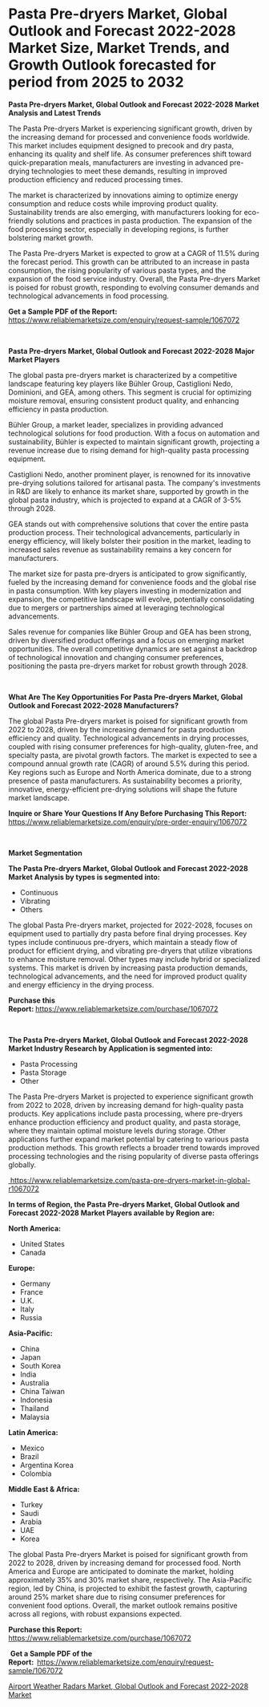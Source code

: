 <p><h1>Pasta Pre-dryers Market, Global Outlook and Forecast 2022-2028 Market Size, Market Trends, and Growth Outlook forecasted for period from 2025 to 2032</h1></p><p><strong>Pasta Pre-dryers Market, Global Outlook and Forecast 2022-2028 Market Analysis and Latest Trends</strong></p>
<p><p>The Pasta Pre-dryers Market is experiencing significant growth, driven by the increasing demand for processed and convenience foods worldwide. This market includes equipment designed to precook and dry pasta, enhancing its quality and shelf life. As consumer preferences shift toward quick-preparation meals, manufacturers are investing in advanced pre-drying technologies to meet these demands, resulting in improved production efficiency and reduced processing times.</p><p>The market is characterized by innovations aiming to optimize energy consumption and reduce costs while improving product quality. Sustainability trends are also emerging, with manufacturers looking for eco-friendly solutions and practices in pasta production. The expansion of the food processing sector, especially in developing regions, is further bolstering market growth.</p><p>The Pasta Pre-dryers Market is expected to grow at a CAGR of 11.5% during the forecast period. This growth can be attributed to an increase in pasta consumption, the rising popularity of various pasta types, and the expansion of the food service industry. Overall, the Pasta Pre-dryers Market is poised for robust growth, responding to evolving consumer demands and technological advancements in food processing.</p></p>
<p><strong>Get a Sample PDF of the Report:&nbsp;</strong> <a href="https://www.reliablemarketsize.com/enquiry/request-sample/1067072?utm_campaign=3324&utm_medium=2&utm_source=Github&utm_content=ia&utm_term=21032025&utm_id=pasta-pre-dryers-market-global-outlook-and-forecast-2022-2028">https://www.reliablemarketsize.com/enquiry/request-sample/1067072</a></p>
<p>&nbsp;</p>
<p><strong>Pasta Pre-dryers Market, Global Outlook and Forecast 2022-2028 Major Market Players</strong></p>
<p><p>The global pasta pre-dryers market is characterized by a competitive landscape featuring key players like Bühler Group, Castiglioni Nedo, Dominioni, and GEA, among others. This segment is crucial for optimizing moisture removal, ensuring consistent product quality, and enhancing efficiency in pasta production.</p><p>Bühler Group, a market leader, specializes in providing advanced technological solutions for food production. With a focus on automation and sustainability, Bühler is expected to maintain significant growth, projecting a revenue increase due to rising demand for high-quality pasta processing equipment.</p><p>Castiglioni Nedo, another prominent player, is renowned for its innovative pre-drying solutions tailored for artisanal pasta. The company's investments in R&D are likely to enhance its market share, supported by growth in the global pasta industry, which is projected to expand at a CAGR of 3-5% through 2028.</p><p>GEA stands out with comprehensive solutions that cover the entire pasta production process. Their technological advancements, particularly in energy efficiency, will likely bolster their position in the market, leading to increased sales revenue as sustainability remains a key concern for manufacturers.</p><p>The market size for pasta pre-dryers is anticipated to grow significantly, fueled by the increasing demand for convenience foods and the global rise in pasta consumption. With key players investing in modernization and expansion, the competitive landscape will evolve, potentially consolidating due to mergers or partnerships aimed at leveraging technological advancements.</p><p>Sales revenue for companies like Bühler Group and GEA has been strong, driven by diversified product offerings and a focus on emerging market opportunities. The overall competitive dynamics are set against a backdrop of technological innovation and changing consumer preferences, positioning the pasta pre-dryers market for robust growth through 2028.</p></p>
<p>&nbsp;</p>
<p><strong>What Are The Key Opportunities For Pasta Pre-dryers Market, Global Outlook and Forecast 2022-2028 Manufacturers?</strong></p>
<p><p>The global Pasta Pre-dryers market is poised for significant growth from 2022 to 2028, driven by the increasing demand for pasta production efficiency and quality. Technological advancements in drying processes, coupled with rising consumer preferences for high-quality, gluten-free, and specialty pasta, are pivotal growth factors. The market is expected to see a compound annual growth rate (CAGR) of around 5.5% during this period. Key regions such as Europe and North America dominate, due to a strong presence of pasta manufacturers. As sustainability becomes a priority, innovative, energy-efficient pre-drying solutions will shape the future market landscape.</p></p>
<p><strong>Inquire or Share Your Questions If Any Before Purchasing This Report:</strong> <a href="https://www.reliablemarketsize.com/enquiry/pre-order-enquiry/1067072?utm_campaign=3324&utm_medium=2&utm_source=Github&utm_content=ia&utm_term=21032025&utm_id=pasta-pre-dryers-market-global-outlook-and-forecast-2022-2028">https://www.reliablemarketsize.com/enquiry/pre-order-enquiry/1067072</a></p>
<p>&nbsp;</p>
<p><strong>Market Segmentation</strong></p>
<p><strong>The Pasta Pre-dryers Market, Global Outlook and Forecast 2022-2028 Market Analysis by types is segmented into:</strong></p>
<p><ul><li>Continuous</li><li>Vibrating</li><li>Others</li></ul></p>
<p><p>The global Pasta Pre-dryers market, projected for 2022-2028, focuses on equipment used to partially dry pasta before final drying processes. Key types include continuous pre-dryers, which maintain a steady flow of product for efficient drying, and vibrating pre-dryers that utilize vibrations to enhance moisture removal. Other types may include hybrid or specialized systems. This market is driven by increasing pasta production demands, technological advancements, and the need for improved product quality and energy efficiency in the drying process.</p></p>
<p><strong>Purchase this Report:&nbsp;</strong><a href="https://www.reliablemarketsize.com/purchase/1067072?utm_campaign=3324&utm_medium=2&utm_source=Github&utm_content=ia&utm_term=21032025&utm_id=pasta-pre-dryers-market-global-outlook-and-forecast-2022-2028">https://www.reliablemarketsize.com/purchase/1067072</a></p>
<p>&nbsp;</p>
<p><strong>The Pasta Pre-dryers Market, Global Outlook and Forecast 2022-2028 Market Industry Research by Application is segmented into:</strong></p>
<p><ul><li>Pasta Processing</li><li>Pasta Storage</li><li>Other</li></ul></p>
<p><p>The Pasta Pre-dryers Market is projected to experience significant growth from 2022 to 2028, driven by increasing demand for high-quality pasta products. Key applications include pasta processing, where pre-dryers enhance production efficiency and product quality, and pasta storage, where they maintain optimal moisture levels during storage. Other applications further expand market potential by catering to various pasta production methods. This growth reflects a broader trend towards improved processing technologies and the rising popularity of diverse pasta offerings globally.</p></p>
<p><a href="https://www.reliablemarketsize.com/pasta-pre-dryers-market-in-global-r1067072?utm_campaign=3324&utm_medium=2&utm_source=Github&utm_content=ia&utm_term=21032025&utm_id=pasta-pre-dryers-market-global-outlook-and-forecast-2022-2028">&nbsp;https://www.reliablemarketsize.com/pasta-pre-dryers-market-in-global-r1067072</a></p>
<p><strong>In terms of Region, the Pasta Pre-dryers Market, Global Outlook and Forecast 2022-2028 Market Players available by Region are:</strong></p>
<p>
    <p> <strong> North America: </strong>
        <ul>
            <li>United States</li>
            <li>Canada</li>
        </ul>
        </p> 
    <p> <strong> Europe: </strong>
        <ul>
            <li>Germany</li>
            <li>France</li>
            <li>U.K.</li>
            <li>Italy</li>
            <li>Russia</li>
        </ul>
        </p> 
    <p> <strong> Asia-Pacific: </strong>
        <ul>
            <li>China</li>
            <li>Japan</li>
            <li>South Korea</li>
            <li>India</li>
            <li>Australia</li>
            <li>China Taiwan</li>
            <li>Indonesia</li>
            <li>Thailand</li>
            <li>Malaysia</li>
        </ul>
        </p> 
    <p> <strong> Latin America: </strong>
        <ul>
            <li>Mexico</li>
            <li>Brazil</li>
            <li>Argentina Korea</li>
            <li>Colombia</li>
        </ul>
        </p> 
    <p> <strong> Middle East & Africa: </strong>
        <ul>
            <li>Turkey</li>
            <li>Saudi</li>
            <li>Arabia</li>
            <li>UAE</li>
            <li>Korea</li>
        </ul>
    </p>
    </p>
<p><p>The global Pasta Pre-dryers Market is poised for significant growth from 2022 to 2028, driven by increasing demand for processed food. North America and Europe are anticipated to dominate the market, holding approximately 35% and 30% market share, respectively. The Asia-Pacific region, led by China, is projected to exhibit the fastest growth, capturing around 25% market share due to rising consumer preferences for convenient food options. Overall, the market outlook remains positive across all regions, with robust expansions expected.</p></p>
<p><strong>Purchase this Report: </strong><a href="https://www.reliablemarketsize.com/purchase/1067072?utm_campaign=3324&utm_medium=2&utm_source=Github&utm_content=ia&utm_term=21032025&utm_id=pasta-pre-dryers-market-global-outlook-and-forecast-2022-2028">https://www.reliablemarketsize.com/purchase/1067072</a></p>
<p>&nbsp;<strong>Get a Sample PDF of the Report:&nbsp;&nbsp;</strong><a href="https://www.reliablemarketsize.com/enquiry/request-sample/1067072?utm_campaign=3324&utm_medium=2&utm_source=Github&utm_content=ia&utm_term=21032025&utm_id=pasta-pre-dryers-market-global-outlook-and-forecast-2022-2028">https://www.reliablemarketsize.com/enquiry/request-sample/1067072</a></p>
<p><strong></strong></p>
<p><p><a href="https://github.com/semiensamuel72378/Market-Research-Report-List-1/blob/main/airport-weather-radars-market-global-outlook-and-forecast-2022-2028-market.md?utm_campaign=3324&utm_medium=2&utm_source=Github&utm_content=ia&utm_term=21032025&utm_id=pasta-pre-dryers-market-global-outlook-and-forecast-2022-2028">Airport Weather Radars Market, Global Outlook and Forecast 2022-2028 Market</a></p></p>
